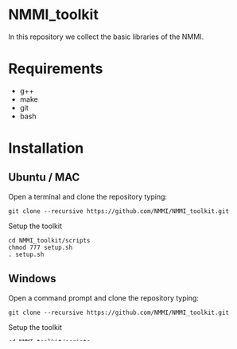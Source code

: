 # NMMI_toolkit
In this repository we collect the basic libraries of the NMMI.

Requirements
===
- g++
- make
- git
- bash

Installation
===

Ubuntu / MAC
---
Open a terminal and clone the repository typing:
```
git clone --recursive https://github.com/NMMI/NMMI_toolkit.git
```

Setup the toolkit
```
cd NMMI_toolkit/scripts
chmod 777 setup.sh
. setup.sh
```


Windows
---
Open a command prompt and clone the repository typing:
```
git clone --recursive https://github.com/NMMI/NMMI_toolkit.git
```

Setup the toolkit
```
cd NMMI_toolkit/scripts
setup.sh
```

This script update all the submodules to the latest version running the script *update_all.sh* and compile everything using the script *compile_all.sh* from the scripts folder.

Running Demos
===

Ubuntu / MAC
---
Open a terminal and compile the given examples:
```
cd NMMI_toolkit/scripts
. compile_example_unix.sh
```

To run the *qbdevice_handler* example that shows how to control a chain made of qbmove and qbhand type:
```
cd example/qbdevice_handler/build/
./qbdevice_handler
```

Windows
---
Open a command prompt and compile the given examples:
```
cd NMMI_toolkit/scripts
compile_example_win.sh
```

To run the *qbdevice_handler* example that shows how to control a chain made of qbmove and qbhand type:
```
cd example/qbdevice_handler/build/
qbdevice_handler.exe
```

>For assistance contact: **ale.settimi[at]gmail.com**
